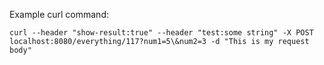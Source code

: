 Example curl command:

```
curl --header "show-result:true" --header "test:some string" -X POST localhost:8080/everything/117?num1=5\&num2=3 -d "This is my request body"
```
